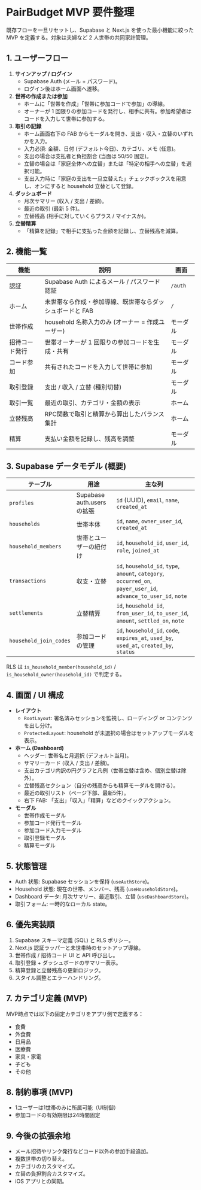 # PairBudget MVP 要件整理

既存フローを一旦リセットし、Supabase と Next.js を使った最小機能に絞った MVP を定義する。対象は夫婦など 2 人世帯の共同家計管理。

## 1. ユーザーフロー

1. **サインアップ / ログイン**
   - Supabase Auth (メール + パスワード)。
   - ログイン後はホーム画面へ遷移。
2. **世帯の作成または参加**
   - ホームに「世帯を作成」「世帯に参加コードで参加」の導線。
   - オーナーが 1 回限りの参加コードを発行し、相手に共有。参加希望者はコードを入力して世帯に参加する。
3. **取引の記録**
   - ホーム画面右下の FAB からモーダルを開き、支出・収入・立替のいずれかを入力。
   - 入力必須: 金額、日付 (デフォルト今日)、カテゴリ、メモ (任意)。
   - 支出の場合は支払者と負担割合 (当面は 50/50 固定)。
   - 立替の場合は「家庭全体への立替」または「特定の相手への立替」を選択可能。
   - 支出入力時に「家庭の支出を一旦立替えた」チェックボックスを用意し、オンにすると household 立替として登録。
4. **ダッシュボード**
   - 月次サマリー (収入 / 支出 / 差額)。
   - 最近の取引 (最新 5 件)。
   - 立替残高 (相手に対していくらプラス / マイナスか)。
5. **立替精算**
   - 「精算を記録」で相手に支払った金額を記録し、立替残高を減算。

## 2. 機能一覧

| 機能 | 説明 | 画面 |
|------|------|------|
| 認証 | Supabase Auth によるメール / パスワード認証 | `/auth` |
| ホーム | 未世帯なら作成・参加導線、既世帯ならダッシュボードと FAB | `/` |
| 世帯作成 | household 名称入力のみ (オーナー = 作成ユーザー) | モーダル |
| 招待コード発行 | 世帯オーナーが 1 回限りの参加コードを生成・共有 | モーダル |
| コード参加 | 共有されたコードを入力して世帯に参加 | モーダル |
| 取引登録 | 支出 / 収入 / 立替 (種別切替) | モーダル |
| 取引一覧 | 最近の取引、カテゴリ・金額の表示 | ホーム |
| 立替残高 | RPC関数で取引と精算から算出したバランス集計 | ホーム |
| 精算 | 支払い金額を記録し、残高を調整 | モーダル |

## 3. Supabase データモデル (概要)

| テーブル | 用途 | 主な列 |
|----------|------|--------|
| `profiles` | Supabase auth.users の拡張 | `id` (UUID), `email`, `name`, `created_at` |
| `households` | 世帯本体 | `id`, `name`, `owner_user_id`, `created_at` |
| `household_members` | 世帯とユーザーの紐付け | `id`, `household_id`, `user_id`, `role`, `joined_at` |
| `transactions` | 収支・立替 | `id`, `household_id`, `type`, `amount`, `category`, `occurred_on`, `payer_user_id`, `advance_to_user_id`, `note` |
| `settlements` | 立替精算 | `id`, `household_id`, `from_user_id`, `to_user_id`, `amount`, `settled_on`, `note` |
| `household_join_codes` | 参加コードの管理 | `id`, `household_id`, `code`, `expires_at`, `used_by`, `used_at`, `created_by`, `status` |

RLS は `is_household_member(household_id)` / `is_household_owner(household_id)` で判定する。

## 4. 画面 / UI 構成

- **レイアウト**
  - `RootLayout`: 署名済みセッションを監視し、ローディング or コンテンツを出し分け。
  - `ProtectedLayout`: household が未選択の場合はセットアップモーダルを表示。
- **ホーム (Dashboard)**
  - ヘッダー: 世帯名と月選択 (デフォルト当月)。
  - サマリーカード (収入 / 支出 / 差額)。
  - 支出カテゴリ内訳の円グラフと凡例（世帯立替は含め、個別立替は除外）。
  - 立替残高セクション（自分の残高からも精算モーダルを開ける）。
  - 最近の取引リスト（ページ下部、最新5件）。
  - 右下 FAB: 「支出」「収入」「精算」などのクイックアクション。
- **モーダル**
  - 世帯作成モーダル
  - 参加コード発行モーダル
  - 参加コード入力モーダル
  - 取引登録モーダル
  - 精算モーダル

## 5. 状態管理

- Auth 状態: Supabase セッションを保持 (`useAuthStore`)。
- Household 状態: 現在の世帯、メンバー、残高 (`useHouseholdStore`)。
- Dashboard データ: 月次サマリー、最近取引、立替 (`useDashboardStore`)。
- 取引フォーム: 一時的なローカル state。

## 6. 優先実装順

1. Supabase スキーマ定義 (SQL) と RLS ポリシー。
2. Next.js 認証ラッパーと未世帯時のセットアップ導線。
3. 世帯作成 / 招待コード UI と API 呼び出し。
4. 取引登録 + ダッシュボードのサマリー表示。
5. 精算登録と立替残高の更新ロジック。
6. スタイル調整とエラーハンドリング。

## 7. カテゴリ定義 (MVP)

MVP時点では以下の固定カテゴリをアプリ側で定義する：
- 食費
- 外食費
- 日用品
- 医療費
- 家具・家電
- 子ども
- その他

## 8. 制約事項 (MVP)

- 1ユーザーは1世帯のみに所属可能（UI制御）
- 参加コードの有効期限は24時間固定

## 9. 今後の拡張余地

- メール招待やリンク発行などコード以外の参加手段追加。
- 複数世帯の切り替え。
- カテゴリのカスタマイズ。
- 立替の負担割合カスタマイズ。
- iOS アプリとの同期。

